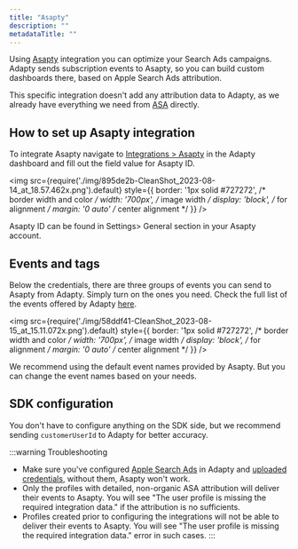 ```yaml
---
title: "Asapty"
description: ""
metadataTitle: ""
---
```


Using [Asapty](https://asapty.com/) integration you can optimize your Search Ads campaigns. Adapty sends subscription events to Asapty, so you can build custom dashboards there, based on Apple Search Ads attribution.

This specific integration doesn't add any attribution data to Adapty, as we already have everything we need from [ASA](apple-search-ads) directly.

## How to set up Asapty integration

To integrate Asapty navigate to [Integrations > Asapty](https://app.adapty.io/integrations/asapty) in the Adapty dashboard and fill out the field value for Asapty ID.


<img
  src={require('./img/895de2b-CleanShot_2023-08-14_at_18.57.462x.png').default}
  style={{
    border: '1px solid #727272', /* border width and color */
    width: '700px', /* image width */
    display: 'block', /* for alignment */
    margin: '0 auto' /* center alignment */
  }}
/>





Asapty ID can be found in Settings> General section in your Asapty account.

## Events and tags

Below the credentials, there are three groups of events you can send to Asapty from Adapty. Simply turn on the ones you need. Check the full list of the events offered by Adapty [here](events).


<img
  src={require('./img/58ddf41-CleanShot_2023-08-15_at_15.11.072x.png').default}
  style={{
    border: '1px solid #727272', /* border width and color */
    width: '700px', /* image width */
    display: 'block', /* for alignment */
    margin: '0 auto' /* center alignment */
  }}
/>





We recommend using the default event names provided by Asapty. But you can change the event names based on your needs.

## SDK configuration

You don't have to configure anything on the SDK side, but we recommend sending `customerUserId` to Adapty for better accuracy.

:::warning
Troubleshooting

- Make sure you've configured [Apple Search Ads](apple-search-ads) in Adapty and [uploaded credentials](https://app.adapty.io/settings/apple-search-ads), without them, Asapty won't work.
- Only the profiles with detailed, non-organic ASA attribution will deliver their events to Asapty. You will see "The user profile is missing the required integration data." if the attribution is no sufficients.
- Profiles created prior to configuring the integrations will not be able to deliver their events to Asapty. You will see "The user profile is missing the required integration data." error in such cases.
:::
